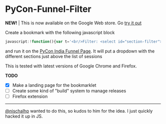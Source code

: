 # PyCon-Funnel-Filter

**NEW!** | This is now available on the Google Web store. Go [try it out](https://chrome.google.com/webstore/detail/pycon-funnel-filter/cnioaeeidokidbdgghjbfacmlbonkggj)

Create a bookmark with the following javascript block
 
```javascript
javascript:!function(){var t='<br/>Filter: <select id="section-filter"><option value="all">All</option>',i=$("ol li");i.each(function(){var i=$(this).text(),e=i.split("—")[0].trim();t+='<option value="'+e+'">'+e+"</option>"}),t+="</select>";var e=$("table.listing tbody.link");$("h2#sessions").after(t),$("#section-filter").change(function(){var t=$(this).attr("value").trim(),i=[];"ALL"==t.toUpperCase()?i=e:e.each(function(){var e=$(this).find("tr:eq(1)").find("td:eq(3)").text();e.trim().toUpperCase()==t.trim().toUpperCase()&&i.push($(this))}),$("table.listing tbody.link").remove(),$("table.listing").append(i)})}();
```

and run it on the [PyCon India Funnel Page](http://in.pycon.org/funnel/2014/). It will put a dropdown with the different sections just above the list of sessions

This is tested with latest versions of Google Chrome and Firefox.

**TODO**
- [X] Make a landing page for the bookmarklet
- [ ] Create some kind of "build" system to manage releases
- [ ] Firefox extension

---

[@nischalhp](https://github.com/nischalhp) wanted to do this, so kudos to him for the idea. I just quickly hacked it up in JS.
